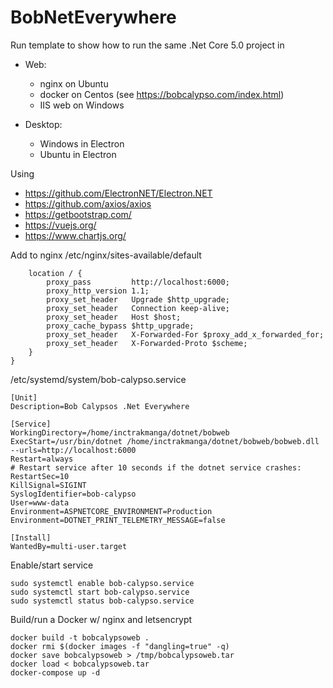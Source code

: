# BobNetEverywhere

Run template to show how to run the same .Net Core 5.0 project in 
* Web: 
	* nginx on Ubuntu
	* docker on Centos (see https://bobcalypso.com/index.html)
	* IIS web on Windows

* Desktop:
	* Windows in Electron
	* Ubuntu in Electron

Using
* https://github.com/ElectronNET/Electron.NET
* https://github.com/axios/axios
* https://getbootstrap.com/
* https://vuejs.org/
* https://www.chartjs.org/



Add to nginx /etc/nginx/sites-available/default
```
    location / {
        proxy_pass         http://localhost:6000;
        proxy_http_version 1.1;
        proxy_set_header   Upgrade $http_upgrade;
        proxy_set_header   Connection keep-alive;
        proxy_set_header   Host $host;
        proxy_cache_bypass $http_upgrade;
        proxy_set_header   X-Forwarded-For $proxy_add_x_forwarded_for;
        proxy_set_header   X-Forwarded-Proto $scheme;
    }
}
```

/etc/systemd/system/bob-calypso.service
```
[Unit]
Description=Bob Calypsos .Net Everywhere

[Service]
WorkingDirectory=/home/inctrakmanga/dotnet/bobweb
ExecStart=/usr/bin/dotnet /home/inctrakmanga/dotnet/bobweb/bobweb.dll --urls=http://localhost:6000
Restart=always
# Restart service after 10 seconds if the dotnet service crashes:
RestartSec=10
KillSignal=SIGINT
SyslogIdentifier=bob-calypso
User=www-data
Environment=ASPNETCORE_ENVIRONMENT=Production
Environment=DOTNET_PRINT_TELEMETRY_MESSAGE=false

[Install]
WantedBy=multi-user.target
```
Enable/start service
```
sudo systemctl enable bob-calypso.service
sudo systemctl start bob-calypso.service
sudo systemctl status bob-calypso.service
```

Build/run a Docker w/ nginx and letsencrypt
```
docker build -t bobcalypsoweb .
docker rmi $(docker images -f "dangling=true" -q)
docker save bobcalypsoweb > /tmp/bobcalypsoweb.tar
docker load < bobcalypsoweb.tar
docker-compose up -d
```
